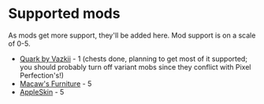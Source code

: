# Supported mods

As mods get more support, they'll be added here. Mod support is on a scale of 0-5.

- [Quark by Vazkii](https://quark.vazkii.net/) - 1 (chests done, planning to get most of it supported; you should probably turn off variant mobs since they conflict with Pixel Perfection's!)
- [Macaw's Furniture](https://www.curseforge.com/minecraft/mc-mods/macaws-furniture) - 5
- [AppleSkin](https://www.curseforge.com/minecraft/mc-mods/appleskin) - 5
